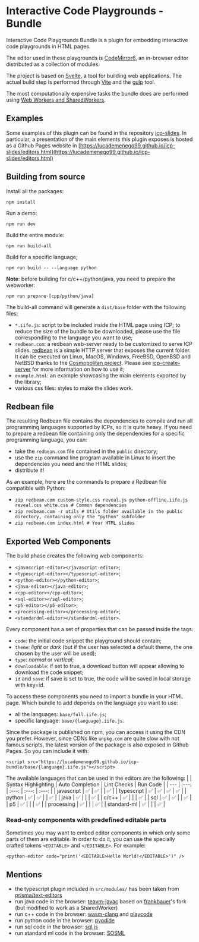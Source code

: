 # Interactive Code Playgrounds - Bundle

Interactive Code Playgrounds Bundle is a plugin for embedding interactive code playgrounds in HTML pages.

The editor used in these playgrounds is [CodeMirror6](https://codemirror.net/6/), an in-browser editor distributed as a collection of modules.

The project is based on [Svelte](https://github.com/sveltejs/svelte), a tool for building web applications. The actual build step is performed through [Vite](https://github.com/vitejs/vite) and the [gulp](https://github.com/gulpjs/gulp) tool.

The most computationally expensive tasks the bundle does are performed using [Web Workers and SharedWorkers](https://developer.mozilla.org/en-US/docs/Web/API/Web_Workers_API/Using_web_workers).

## Examples
Some examples of this plugin can be found in the repository [icp-slides](https://github.com/lucademenego99/icp-slides). In particular, a presentation of the main elements this plugin exposes is hosted as a Github Pages website in [https://lucademenego99.github.io/icp-slides/editors.html](https://lucademenego99.github.io/icp-slides/editors.html)

## Building from source

Install all the packages:
```
npm install
```

Run a demo:
```
npm run dev
```

Build the entire module:
```
npm run build-all
```

Build for a specific language;
```
npm run build -- --language python
```

**Note**: before building for c/c++/python/java, you need to prepare the webworker:

```
npm run prepare-[cpp/python/java]
```

The build-all command will generate a `dist/base` folder with the following files:
- `*.iife.js`: script to be included inside the HTML page using ICP; to reduce the size of the bundle to be downloaded, please use the file corresponding to the language you want to use;
- `redbean.com`: a redbean web-server ready to be customized to serve ICP slides. [redbean](https://redbean.dev/) is a simple HTTP server that exposes the current folder. It can be executed on Linux, MacOS, Windows, FreeBSD, OpenBSD and NetBSD thanks to the [Cosmopolitan project](https://github.com/jart/cosmopolitan). Please see [icp-create-server](https://github.com/lucademenego99/icp-create-server) for more information on how to use it;
- `example.html`: an example showcasing the main elements exported by the library;
- various css files: styles to make the slides work.


## Redbean file
The resulting Redbean file contains the dependencies to compile and run all programming languages supported by ICPs, so it is quite heavy.
If you need to prepare a redbean file containing only the dependencies for a specific programming language, you can:
- take the `redbean.com` file contained in the `public` directory;
- use the `zip` command line program available in Linux to insert the dependencies you need and the HTML slides;
- distribute it!

As an example, here are the commands to prepare a Redbean file compatible with Python:
- `zip redbean.com custom-style.css reveal.js python-offline.iife.js reveal.css white.css # Common dependencies`
- `zip redbean.com -r utils # Utils folder available in the public directory, containing only the "python" subfolder`
- `zip redbean.com index.html # Your HTML slides`


## Exported Web Components

The build phase creates the following web components:
- `<javascript-editor></javascript-editor>`;
- `<typescript-editor></typescript-editor>`;
- `<python-editor></python-editor>`;
- `<java-editor></java-editor>`;
- `<cpp-editor></cpp-editor>`;
- `<sql-editor></sql-editor>`;
- `<p5-editor></p5-editor>`;
- `<processing-editor></processing-editor>`;
- `<standardml-editor></standardml-editor>`.

Every component has a set of properties that can be passed inside the tags:
- `code`: the initial code snippet the playground should contain;
- `theme`: *light* or *dark* (but if the user has selected a default theme, the one chosen by the user will be used);
- `type`: *normal* or *vertical*;
- `downloadable`: if set to true, a download button will appear allowing to download the code snippet;
- `id` and `save`: if save is set to true, the code will be saved in local storage with key=id.

To access these components you need to import a bundle in your HTML page. Which bundle to add depends on the language you want to use:
- all the languages: `base/full.iife.js`;
- specific language: `base/{language}.iife.js`.

Since the package is published on npm, you can access it using the CDN you prefer. However, since CDNs like `unpkg.com` are quite slow with not famous scripts, the latest version of the package is also exposed in Github Pages. So you can include it with:
```
<script src="https://lucademenego99.github.io/icp-bundle/base/{language}.iife.js"></script>
```


The available languages that can be used in the editors are the following:
|  | Syntax Highlighting | Auto Completion | Lint Checks | Run Code |
| --- | :---: | :---: | :---: | :---: |
| javascript | ✅ | ✅ |  | ✅ |
| typescript | ✅ | ✅ | ✅ | ✅ |
| python | ✅ | ✅ |  | ✅ |
| java | ✅ |  |  | ✅ |
| c/c++ | ✅ |  |  | ✅ |
| sql | ✅ | ✅ |  | ✅ |
| p5 | ✅ |  |  | ✅ |
| processing | ✅ |  |  | ✅ |
| standard-ml | ✅ |  |  | ✅ |

### Read-only components with predefined editable parts
Sometimes you may want to embed editor components in which only some parts of them are editable. In order to do it, you can use the specially crafted tokens `<EDITABLE>` and `</EDITABLE>`. For example:
```
<python-editor code="print('<EDITABLE>Hello World!</EDITABLE>')" />
```

## Mentions
- the typescript plugin included in `src/modules/` has been taken from [prisma/text-editors](https://github.com/prisma/text-editors)
- run java code in the browser: [teavm-javac](https://github.com/frankbauer/teavm-javac) based on [frankbauer](https://github.com/frankbauer)'s fork (but modified to work as a SharedWorker)
- run c++ code in the browser: [wasm-clang](https://github.com/binji/wasm-clang) and [playcode](https://github.com/InfiniteXyy/playcode)
- run python code in the browser: [pyodide](https://pyodide.org/en/stable/)
- run sql code in the browser: [sql.js](https://github.com/sql-js/sql.js/)
- run standard ml code in the browser: [SOSML](https://github.com/SOSML/SOSML)
